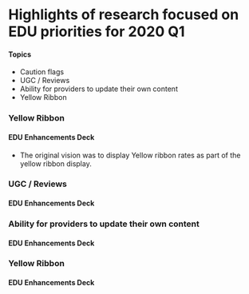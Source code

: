 # Highlights of research focused on EDU priorities for 2020 Q1

#### Topics
* Caution flags
* UGC / Reviews
* Ability for providers to update their own content
* Yellow Ribbon


### Yellow Ribbon
#### EDU Enhancements Deck
* The original vision was to display Yellow ribbon rates as part of the yellow ribbon display.

### UGC / Reviews
#### EDU Enhancements Deck


### Ability for providers to update their own content
#### EDU Enhancements Deck


### Yellow Ribbon
#### EDU Enhancements Deck
